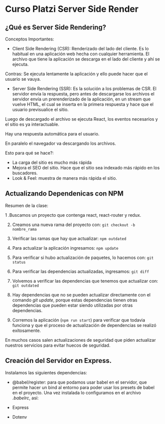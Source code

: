 # Curso Platzi Server Side Render

## ¿Qué es Server Side Rendering?

Conceptos Importantes:

- Client Side Rendering (CSR): Renderizado del lado del cliente. Es lo habitual en una aplicación web hecha con cualquier herramienta. El archivo que tiene la aplicación se descarga en el lado del cliente y ahí se ejecuta.

Contras: Se ejecuta lentamente la aplicación y ello puede hacer que el usuario se vauya.

<Imagen>

- Server Side Rendering (SSR): Es la solución a los problemas de CSR. El servidor envía la respuesta, pero antes de descargarse los archivos el servidor envía un prerenderizado de la aplicación, en un stream que vuelve HTML, el cual se inserta en la primera respuesta y hace que el usuario previsualice el sitio.

Luego de descargado el archivo se ejecuta React, los eventos necesarios y el sitio es ya interactuable.

Hay una respuesta automática para el usuario.

En paralelo el navegador va descargando los archivos.

<Imagen>

Esto para qué se hace?:

* La carga del sitio es mucho más rápida
* Mejora el SEO del sitio. Hace que el sitio sea indexado más rápido en los buscadores.
* Look & Feel: muestra de manera más rápida el sitio.

## Actualizando Dependenicas con NPM

Resumen de la clase:

1 .Buscamos un proyecto que contenga react, react-router y redux.

2. Creamos una nueva rama del proyecto con: ```git checkout -b nombre_rama```

3. Verificar las ramas que hay que actualizar: ```npm outdated```

4. Para actualizar la aplicación ingresamos: ```npm update```

5. Para verificar si hubo actualización de paquetes, lo hacemos con: ```git status```

6. Para verificar las dependencias actualizadas, ingresamos: ```git diff```

7. Volvemos a verificar las dependencias que tenemos que actualizar con: ```git outdated```

8. Hay dependencias que no se pueden actualizar directamente con el comando _git update_, porque estas dependencias tienen otras dependencias que pueden estar siendo utilizadas por otras dependencias.

9. Corremos la aplicación (```npm run start```) para verificar que todavia funciona y que el proceso de actualización de dependencias se realizó exitosamente.

En muchos casos salen actualizaciones de seguridad que piden actualizar nuestros servicios para evitar huecos de seguridad.

## Creación del Servidor en Express.


Instalamos las siguientes dependencias:

- @babel/register: para que podamos usar babel en el servidor, que permite hacer un bind al entorno para poder usar los presets de babel en el proyecto. Una vez instalada lo configuramos en el archivo _.babelrc_, así:

- Express
- Dotenv





